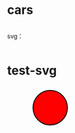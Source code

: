 # cars

```mermaid

```


svg：

<div width="100%" style="overflow-x:auto;">
   <h1>test-svg</h1>
<svg xmlns="http://www.w3.org/2000/svg" version="1.1">
   <circle cx="100" cy="50" r="40" stroke="black" stroke-width="2" fill="red" />
</svg>
</div>
